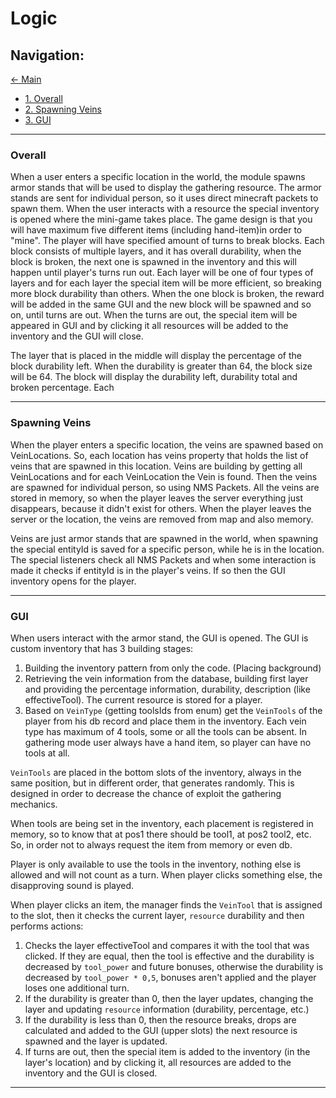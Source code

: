 # Logic

## Navigation:

[← Main](./main.md)

* [1. Overall](#overall)
* [2. Spawning Veins](#spawning-veins)
* [3. GUI](#gui)

---

### Overall

When a user enters a specific location in the world, the module spawns armor stands that will be
used to display the gathering resource. The armor stands are sent for individual person, so it uses
direct minecraft packets to spawn them. When the user interacts with a resource the special
inventory is opened where the mini-game takes place. The game design is that you will have maximum
five different items (including hand-item)in order to "mine". The player will have
specified amount of turns to break blocks. Each block consists of multiple layers, and it has
overall durability, when the block is broken, the next one is spawned in the inventory and this will
happen until player's turns run out. Each layer will be one of four types of layers and for each
layer the special item will be more efficient, so breaking more block durability than others.
When the one block is broken, the reward will be added in the same GUI and the new block will be
spawned and so on, until turns are out. When the turns are out, the special item will be
appeared in GUI and by clicking it all resources will be added to the inventory and the GUI will
close.

The layer that is placed in the middle will display the percentage of the block durability left.
When the durability is greater than 64, the block size will be 64. The block will display the
durability left, durability total and broken percentage. Each

---

### Spawning Veins

When the player enters a specific location, the veins are spawned based on VeinLocations. So,
each location has veins property that holds the list of veins that are spawned in this location.
Veins are building by getting all VeinLocations and for each VeinLocation the Vein is found.
Then the veins are spawned for individual person, so using NMS Packets. All the veins are stored
in memory, so when the player leaves the server everything just disappears, because it didn't
exist for others. When the player leaves the server or the location, the veins are removed from
map and also memory.

Veins are just armor stands that are spawned in the world, when spawning the special entityId is
saved for a specific person, while he is in the location. The special listeners check all NMS
Packets and when some interaction is made it checks if entityId is in the player's veins. If so
then the GUI inventory opens for the player.

---

### GUI

When users interact with the armor stand, the GUI is opened. The GUI is custom inventory that
has 3 building stages:

1. Building the inventory pattern from only the code. (Placing background)
2. Retrieving the vein information from the database, building first layer and providing the
   percentage information, durability, description (like effectiveTool). The current resource is
   stored for a player.
3. Based on `VeinType` (getting toolsIds from enum) get the `VeinTools` of
   the player from his db record and place them in the inventory. Each vein type has maximum of 4
   tools, some or all the tools can be absent. In gathering mode user always have a hand item, so
   player can have no tools at all.

`VeinTools` are placed in the bottom slots of the inventory, always in the same position, but in
different order, that generates randomly. This is designed in order to decrease the chance of
exploit the gathering mechanics.

When tools are being set in the inventory, each placement is registered in memory, so to know
that at pos1 there should be tool1, at pos2 tool2, etc. So, in order not to always request the
item from memory or even db.

Player is only available to use the tools in the inventory, nothing else is allowed and will not
count as a turn. When player clicks something else, the disapproving sound is played.

When player clicks an item, the manager finds the `VeinTool` that is assigned to the slot, then
it checks the current layer, `resource` durability and then performs actions:

1. Checks the layer effectiveTool and compares it with the tool that was clicked. If they are
   equal, then the tool is effective and the durability is decreased by `tool_power` and
   future bonuses, otherwise the durability is decreased by `tool_power * 0,5`, bonuses
   aren't applied and the player loses one additional turn.
2. If the durability is greater than 0, then the layer updates, changing the layer and updating
   `resource` information (durability, percentage, etc.)
3. If the durability is less than 0, then the resource breaks, drops are calculated and added to
   the GUI (upper slots) the next resource is spawned and the layer is updated.
4. If turns are out, then the special item is added to the inventory (in the layer's location)
   and by clicking it, all resources are added to the inventory and the GUI is closed.

---